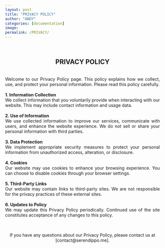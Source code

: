 ```yaml
---
layout: post
title: "PRIVACY POLICY"
author: "ANDY"
categories: [documentation]
image: 
permalink: /PRIVACY/
---
```


<br /> 
<h2 align="center">PRIVACY POLICY</h2>
<div align="justify">
<br /> 
Welcome to our Privacy Policy page. This policy explains how we collect, use, and protect your personal information. Please read this policy carefully.
<br /><br />
<b>1. Information Collection</b><br />
We collect information that you voluntarily provide when interacting with our website. This may include contact information and usage data.
<br /><br />
<b>2. Use of Information</b><br />
We use collected information to improve our services, communicate with users, and enhance the website experience. We do not sell or share your personal information with third parties.
<br /><br />
<b>3. Data Protection</b><br />
We implement appropriate security measures to protect your personal information from unauthorized access, alteration, or disclosure.
<br /><br />
<b>4. Cookies</b><br />
Our website may use cookies to enhance your browsing experience. You can choose to disable cookies through your browser settings.
<br /><br />
<b>5. Third-Party Links</b><br />
Our website may contain links to third-party sites. We are not responsible for the privacy practices of these external sites.
<br /><br />
<b>6. Updates to Policy</b><br />
We may update this Privacy Policy periodically. Continued use of the site constitutes acceptance of any changes to this policy.
<br /><br />
</div>

<br />

<div align="center">
  <p>If you have any questions about our Privacy Policy, please contact us at [contact@serendippo.me].</p>
</div>

<br /><br /> 